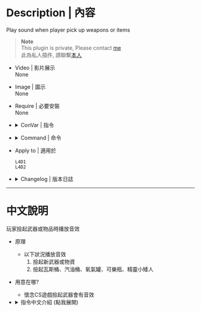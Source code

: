 
# Description | 內容
Play sound when player pick up weapons or items

> __Note__ <br/>
This plugin is private, Please contact [me](https://github.com/fbef0102/Game-Private_Plugin#私人插件列表-private-plugins-list)<br/>
此為私人插件, 請聯繫[本人](https://github.com/fbef0102/Game-Private_Plugin#私人插件列表-private-plugins-list)

* Video | 影片展示
<br/>None

* Image | 圖示
<br/>None

* Require | 必要安裝
<br/>None

* <details><summary>ConVar | 指令</summary>

	* cfg/sourcemod/l4d_pickup_sound.cfg
		```php
        // 0=Plugin off, 1=Plugin on.
        l4d_pickup_sound_enable "1"

        // Pick up weapons and items - sound file (relative to to sound/, empty=disable)
        l4d_pickup_sound_file "ui/gift_pickup.wav"
		```
</details>

* <details><summary>Command | 命令</summary>
    
    None
</details>

* Apply to | 適用於
    ```
    L4D1
    L4D2
    ```

* <details><summary>Changelog | 版本日誌</summary>

    * v1.0 (2024-1-7)
        * Initial Release
</details>

- - - -
# 中文說明
玩家撿起武器或物品時播放音效

* 原理
    * 以下狀況播放音效
        1. 撿起新武器或物資
        2. 撿起瓦斯桶、汽油桶、氧氣罐、可樂瓶、精靈小矮人

* 用意在哪?
    * 懷念CS遊戲撿起武器會有音效

* <details><summary>指令中文介紹 (點我展開)</summary>

	* cfg/sourcemod/l4d_pickup_sound.cfg
		```php
        // 0=關閉插件, 1=啟動插件
        l4d_pickup_sound_enable "1"

        // 撿起武器或物品時播放音效檔案 (路徑相對於 sound 資料夾, 空白=無音效)
        l4d_pickup_sound_file "ui/gift_pickup.wav"
		```
</details>
